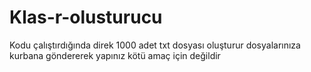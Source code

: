 # Klas-r-olusturucu
Kodu çalıştırdığında direk 1000 adet txt dosyası oluşturur dosyalarınıza kurbana göndererek yapınız kötü amaç için değildir 
